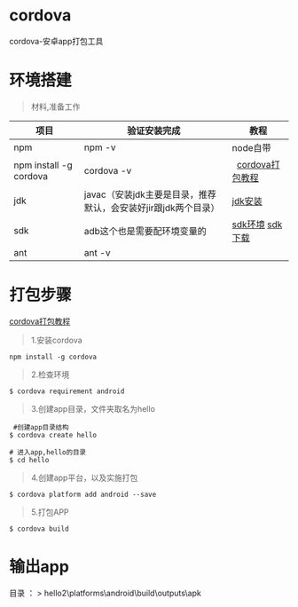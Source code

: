 # cordova
cordova-安卓app打包工具

# 环境搭建
> 材料,准备工作

项目  | 验证安装完成 | 教程
------------ | -------------   | -------------
npm  |  npm -v | node自带
npm install -g cordova |  cordova -v |   [cordova打包教程](http://www.jianshu.com/p/60e98587ae89)
jdk  | javac（安装jdk主要是目录，推荐默认，会安装好jir跟jdk两个目录） |  [jdk安装](http://jingyan.baidu.com/article/bea41d435bc695b4c41be648.html)
sdk | adb这个也是需要配环境变量的 | [sdk环境](http://jingyan.baidu.com/article/f71d603757965b1ab641d12a.html)  [sdk下载](http://tools.android-studio.org/index.php/sdk/)
ant | ant -v | 

# 打包步骤
[cordova打包教程](http://www.jianshu.com/p/60e98587ae89)
> 1.安装cordova 

```
npm install -g cordova
```

> 2.检查环境

```
$ cordova requirement android
```

> 3.创建app目录，文件夹取名为hello

```
 #创建app目录结构
$ cordova create hello

# 进入app,hello的目录
$ cd hello
```

> 4.创建app平台，以及实施打包

```
$ cordova platform add android --save
```

> 5.打包APP

```
$ cordova build
```

# 输出app
目录 ： > hello2\platforms\android\build\outputs\apk
